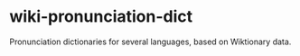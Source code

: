 # wiki-pronunciation-dict

Pronunciation dictionaries for several languages, based on Wiktionary data.
